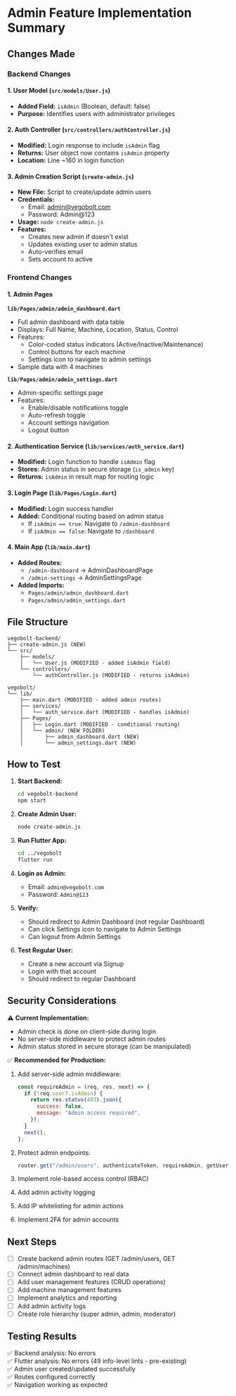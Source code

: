 # Admin Feature Implementation Summary

## Changes Made

### Backend Changes

#### 1. User Model (`src/models/User.js`)

- **Added Field:** `isAdmin` (Boolean, default: false)
- **Purpose:** Identifies users with administrator privileges

#### 2. Auth Controller (`src/controllers/authController.js`)

- **Modified:** Login response to include `isAdmin` flag
- **Returns:** User object now contains `isAdmin` property
- **Location:** Line ~160 in login function

#### 3. Admin Creation Script (`create-admin.js`)

- **New File:** Script to create/update admin users
- **Credentials:**
  - Email: admin@vegobolt.com
  - Password: Admin@123
- **Usage:** `node create-admin.js`
- **Features:**
  - Creates new admin if doesn't exist
  - Updates existing user to admin status
  - Auto-verifies email
  - Sets account to active

### Frontend Changes

#### 1. Admin Pages

**`lib/Pages/admin/admin_dashboard.dart`**

- Full admin dashboard with data table
- Displays: Full Name, Machine, Location, Status, Control
- Features:
  - Color-coded status indicators (Active/Inactive/Maintenance)
  - Control buttons for each machine
  - Settings icon to navigate to admin settings
- Sample data with 4 machines

**`lib/Pages/admin/admin_settings.dart`**

- Admin-specific settings page
- Features:
  - Enable/disable notifications toggle
  - Auto-refresh toggle
  - Account settings navigation
  - Logout button

#### 2. Authentication Service (`lib/services/auth_service.dart`)

- **Modified:** Login function to handle `isAdmin` flag
- **Stores:** Admin status in secure storage (`is_admin` key)
- **Returns:** `isAdmin` in result map for routing logic

#### 3. Login Page (`lib/Pages/Login.dart`)

- **Modified:** Login success handler
- **Added:** Conditional routing based on admin status
  - If `isAdmin == true`: Navigate to `/admin-dashboard`
  - If `isAdmin == false`: Navigate to `/dashboard`

#### 4. Main App (`lib/main.dart`)

- **Added Routes:**
  - `/admin-dashboard` → AdminDashboardPage
  - `/admin-settings` → AdminSettingsPage
- **Added Imports:**
  - `Pages/admin/admin_dashboard.dart`
  - `Pages/admin/admin_settings.dart`

## File Structure

```
vegobolt-backend/
├── create-admin.js (NEW)
└── src/
    ├── models/
    │   └── User.js (MODIFIED - added isAdmin field)
    └── controllers/
        └── authController.js (MODIFIED - returns isAdmin)

vegobolt/
└── lib/
    ├── main.dart (MODIFIED - added admin routes)
    ├── services/
    │   └── auth_service.dart (MODIFIED - handles isAdmin)
    ├── Pages/
    │   ├── Login.dart (MODIFIED - conditional routing)
    │   └── admin/ (NEW FOLDER)
    │       ├── admin_dashboard.dart (NEW)
    │       └── admin_settings.dart (NEW)
```

## How to Test

1. **Start Backend:**

   ```bash
   cd vegobolt-backend
   npm start
   ```

2. **Create Admin User:**

   ```bash
   node create-admin.js
   ```

3. **Run Flutter App:**

   ```bash
   cd ../vegobolt
   flutter run
   ```

4. **Login as Admin:**

   - Email: `admin@vegobolt.com`
   - Password: `Admin@123`

5. **Verify:**

   - Should redirect to Admin Dashboard (not regular Dashboard)
   - Can click Settings icon to navigate to Admin Settings
   - Can logout from Admin Settings

6. **Test Regular User:**
   - Create a new account via Signup
   - Login with that account
   - Should redirect to regular Dashboard

## Security Considerations

⚠️ **Current Implementation:**

- Admin check is done on client-side during login
- No server-side middleware to protect admin routes
- Admin status stored in secure storage (can be manipulated)

✅ **Recommended for Production:**

1. Add server-side admin middleware:

   ```javascript
   const requireAdmin = (req, res, next) => {
     if (!req.user?.isAdmin) {
       return res.status(403).json({
         success: false,
         message: "Admin access required",
       });
     }
     next();
   };
   ```

2. Protect admin endpoints:

   ```javascript
   router.get("/admin/users", authenticateToken, requireAdmin, getUsers);
   ```

3. Implement role-based access control (RBAC)
4. Add admin activity logging
5. Add IP whitelisting for admin actions
6. Implement 2FA for admin accounts

## Next Steps

- [ ] Create backend admin routes (GET /admin/users, GET /admin/machines)
- [ ] Connect admin dashboard to real data
- [ ] Add user management features (CRUD operations)
- [ ] Add machine management features
- [ ] Implement analytics and reporting
- [ ] Add admin activity logs
- [ ] Create role hierarchy (super admin, admin, moderator)

## Testing Results

✅ Backend analysis: No errors  
✅ Flutter analysis: No errors (49 info-level lints - pre-existing)  
✅ Admin user created/updated successfully  
✅ Routes configured correctly  
✅ Navigation working as expected
